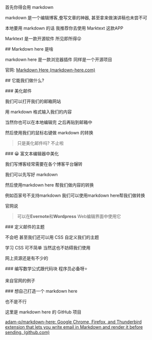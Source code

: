 首先你得会用 markdown

markdown 是一个编辑博客,誊写文章的神器, 甚至拿来做演讲稿也未尝不可

本地要用 markdown 的话 我推荐你去使用 Marktext 这款APP

Marktext 是一款开源软件 所见即所得😲

## Markdown here 是啥

markdown here 是一款浏览器插件 同样是一个开源项目

官网: [Markdown Here (markdown-here.com)](https://markdown-here.com/)

## 它能我们做什么?

### 美化邮件

我们可以打开我们的邮箱网站

用 markdown 格式输入我们的内容

当然你也可以在本地编辑完 之后再贴到邮箱中

然后使用我们的鼠标右键做 markdown 的转换

> 只是美化邮件吗? 不止啦

### 😀 富文本编辑器中美化

我们写博客经常需要在各个博客平台辗转

我们可以先写好 markdown

然后使用markdown here 帮我们做内容的转换

例如百家号不支持markdown 我们可以使用markdown here帮我们做转换

官网说

> 可以在**Evernote**和**Wordpress** Web编辑界面中使用它

### 定义邮件的主题

不会吧 甚至我们还可以用 CSS 自定义我们的主题

学习 CSS 可不简单 当然这也不妨碍我们使用

网上资源还是有不少的

### 编写数学公式跟代码块 程序员必备呀⭐

来自官网的例子

### 想自己打造一个 markdown here

也不是不行

这里是 markdown here 的 GitHub 项目

[adam-p/markdown-here: Google Chrome, Firefox, and Thunderbird extension that lets you write email in Markdown and render it before sending. (github.com)](https://github.com/adam-p/markdown-here)